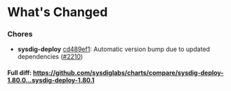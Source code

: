 # What's Changed

### Chores
- **sysdig-deploy** [cd489ef1](https://github.com/sysdiglabs/charts/commit/cd489ef1190ebe9a68331b8b2007d1c8d94d30f9): Automatic version bump due to updated dependencies ([#2210](https://github.com/sysdiglabs/charts/issues/2210))
#### Full diff: https://github.com/sysdiglabs/charts/compare/sysdig-deploy-1.80.0...sysdig-deploy-1.80.1
